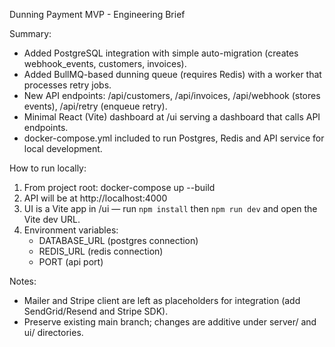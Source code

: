 Dunning Payment MVP - Engineering Brief

Summary:
- Added PostgreSQL integration with simple auto-migration (creates webhook_events, customers, invoices).
- Added BullMQ-based dunning queue (requires Redis) with a worker that processes retry jobs.
- New API endpoints: /api/customers, /api/invoices, /api/webhook (stores events), /api/retry (enqueue retry).
- Minimal React (Vite) dashboard at /ui serving a dashboard that calls API endpoints.
- docker-compose.yml included to run Postgres, Redis and API service for local development.

How to run locally:
1. From project root: docker-compose up --build
2. API will be at http://localhost:4000
3. UI is a Vite app in /ui — run `npm install` then `npm run dev` and open the Vite dev URL.
4. Environment variables:
   - DATABASE_URL (postgres connection)
   - REDIS_URL (redis connection)
   - PORT (api port)

Notes:
- Mailer and Stripe client are left as placeholders for integration (add SendGrid/Resend and Stripe SDK).
- Preserve existing main branch; changes are additive under server/ and ui/ directories.
